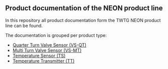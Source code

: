 ## Product documentation of the NEON product line

In this repository all product documentation form the TWTG NEON product line can be found. 

The documentation is grouped per product type:

- [Quarter Turn Valve Sensor (VS-QT)](vs-qt) 
- [Multi Turn Valve Sensor (VS-MT)](vs-mt) 
- [Temperature Sensor (TS)](ts) 
- [Temperature Transmitter (TT)](tt) 